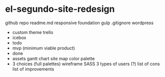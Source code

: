 # el-segundo-site-redesign

github repo
readme.md
responsive
foundation
gulp
.gitignore
wordpress
 - custom theme
trello
 - icebox
 - todo
 - mvp (minimum viable product)
 - done
 - assets
gantt chart
site map
color palette
 - 3 choices (full palettes)
wireframe
SASS
3 types of users (?)
list of cons
list of improvements
